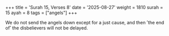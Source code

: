+++
title = 'Surah 15, Verses 8'
date = '2025-08-27'
weight = 1810
surah = 15
ayah = 8
tags = ["angels"]
+++

We do not send the angels down except for a just cause, and then ˹the end of˺ the disbelievers will not be delayed.